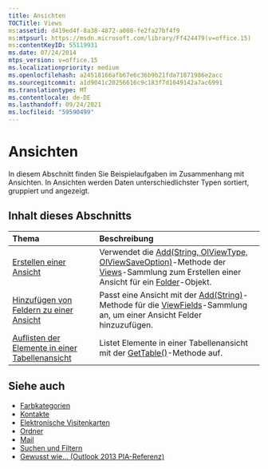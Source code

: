 ```yaml
---
title: Ansichten
TOCTitle: Views
ms:assetid: d419ed4f-8a38-4872-a008-fe2fa27bf4f9
ms:mtpsurl: https://msdn.microsoft.com/library/Ff424479(v=office.15)
ms:contentKeyID: 55119931
ms.date: 07/24/2014
mtps_version: v=office.15
ms.localizationpriority: medium
ms.openlocfilehash: a24518166afb67e6c36b9b21fda71871986e2acc
ms.sourcegitcommit: a1d9041c20256616c9c183f7d1049142a7ac6991
ms.translationtype: MT
ms.contentlocale: de-DE
ms.lasthandoff: 09/24/2021
ms.locfileid: "59590499"
---
```

# <a name="views"></a>Ansichten

In diesem Abschnitt finden Sie Beispielaufgaben im Zusammenhang mit Ansichten. In Ansichten werden Daten unterschiedlichster Typen sortiert, gruppiert und angezeigt.

## <a name="in-this-section"></a>Inhalt dieses Abschnitts

|Thema|Beschreibung|
|:----|:----------|
|[Erstellen einer Ansicht](how-to-create-a-view.md)  |Verwendet die [Add(String, OlViewType, OlViewSaveOption)](https://msdn.microsoft.com/library/bb643986\(v=office.15\))-Methode der [Views](https://msdn.microsoft.com/library/bb644226\(v=office.15\))-Sammlung zum Erstellen einer Ansicht für ein [Folder](https://msdn.microsoft.com/library/bb645774\(v=office.15\))-Objekt.|
|[Hinzufügen von Feldern zu einer Ansicht](how-to-add-fields-to-a-view.md)  |Passt eine Ansicht mit der [Add(String)](https://msdn.microsoft.com/library/bb646040\(v=office.15\))-Methode für die [ViewFields](https://msdn.microsoft.com/library/bb645950\(v=office.15\))-Sammlung an, um einer Ansicht Felder hinzuzufügen.|
|[Auflisten der Elemente in einer Tabellenansicht](how-to-enumerate-items-in-a-table-view.md)  |Listet Elemente in einer Tabellenansicht mit der [GetTable()](https://msdn.microsoft.com/library/ff184699\(v=office.15\))-Methode auf.|

## <a name="see-also"></a>Siehe auch

- [Farbkategorien](color-categories.md)
- [Kontakte](contacts.md)
- [Elektronische Visitenkarten](electronic-business-cards.md)
- [Ordner](folders.md)
- [Mail](mail.md)
- [Suchen und Filtern](search-and-filter.md)
- [Gewusst wie... (Outlook 2013 PIA-Referenz)](how-do-i-outlook-2013-pia-reference.md)

